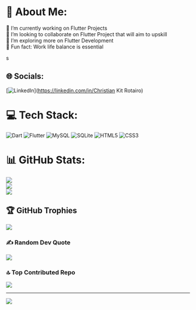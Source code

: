 # 💫 About Me:
🔭 I’m currently working on Flutter Projects<br>👯 I’m looking to collaborate on Flutter Project that will aim to upskill<br>🌱 I’m exploring more on Flutter Development<br>💬 Fun fact: Work life balance is essential

s
## 🌐 Socials:
[![LinkedIn](https://img.shields.io/badge/LinkedIn-%230077B5.svg?logo=linkedin&logoColor=white)](https://linkedin.com/in/Christian Kit Rotairo) 

# 💻 Tech Stack:
![Dart](https://img.shields.io/badge/dart-%230175C2.svg?style=flat&logo=dart&logoColor=white) ![Flutter](https://img.shields.io/badge/Flutter-%2302569B.svg?style=flat&logo=Flutter&logoColor=white) ![MySQL](https://img.shields.io/badge/mysql-4479A1.svg?style=flat&logo=mysql&logoColor=white) ![SQLite](https://img.shields.io/badge/sqlite-%2307405e.svg?style=flat&logo=sqlite&logoColor=white) ![HTML5](https://img.shields.io/badge/html5-%23E34F26.svg?style=flat&logo=html5&logoColor=white) ![CSS3](https://img.shields.io/badge/css3-%231572B6.svg?style=flat&logo=css3&logoColor=white)
# 📊 GitHub Stats:
![](https://github-readme-stats.vercel.app/api?username=ChristianRotairo&theme=gruvbox&hide_border=false&include_all_commits=false&count_private=false)<br/>
![](https://github-readme-streak-stats.herokuapp.com/?user=ChristianRotairo&theme=gruvbox&hide_border=false)<br/>
![](https://github-readme-stats.vercel.app/api/top-langs/?username=ChristianRotairo&theme=gruvbox&hide_border=false&include_all_commits=false&count_private=false&layout=compact)

## 🏆 GitHub Trophies
![](https://github-profile-trophy.vercel.app/?username=ChristianRotairo&theme=radical&no-frame=false&no-bg=true&margin-w=4)

### ✍️ Random Dev Quote
![](https://quotes-github-readme.vercel.app/api?type=horizontal&theme=radical)

### 🔝 Top Contributed Repo
![](https://github-contributor-stats.vercel.app/api?username=ChristianRotairo&limit=5&theme=dark&combine_all_yearly_contributions=true)

---
[![](https://visitcount.itsvg.in/api?id=ChristianRotairo&icon=0&color=0)](https://visitcount.itsvg.in)

<!-- Proudly created with GPRM ( https://gprm.itsvg.in ) -->
